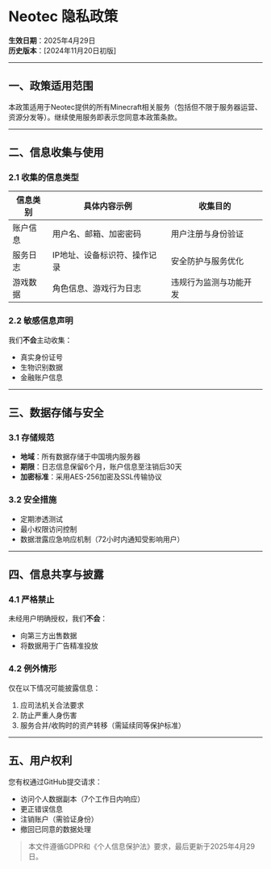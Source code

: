 # Neotec 隐私政策  
**生效日期**：2025年4月29日  
**历史版本**：[2024年11月20日初版]  

---

## 一、政策适用范围  
本政策适用于Neotec提供的所有Minecraft相关服务（包括但不限于服务器运营、资源分发等）。继续使用服务即表示您同意本政策条款。

---

## 二、信息收集与使用  
### 2.1 收集的信息类型  
| 信息类别       | 具体内容示例                  | 收集目的                  |  
|----------------|-----------------------------|-------------------------|  
| 账户信息       | 用户名、邮箱、加密密码        | 用户注册与身份验证       |  
| 服务日志       | IP地址、设备标识符、操作记录  | 安全防护与服务优化       |  
| 游戏数据       | 角色信息、游戏行为日志        | 违规行为监测与功能开发   |  

### 2.2 敏感信息声明  
我们**不会**主动收集：  
- 真实身份证号  
- 生物识别数据  
- 金融账户信息  

---

## 三、数据存储与安全  
### 3.1 存储规范  
- **地域**：所有数据存储于中国境内服务器  
- **期限**：日志信息保留6个月，账户信息至注销后30天  
- **加密标准**：采用AES-256加密及SSL传输协议  

### 3.2 安全措施  
- 定期渗透测试  
- 最小权限访问控制  
- 数据泄露应急响应机制（72小时内通知受影响用户）  

---

## 四、信息共享与披露  
### 4.1 严格禁止  
未经用户明确授权，我们**不会**：  
- 向第三方出售数据  
- 将数据用于广告精准投放  

### 4.2 例外情形  
仅在以下情况可能披露信息：  
1. 应司法机关合法要求  
2. 防止严重人身伤害  
3. 服务合并/收购时的资产转移（需延续同等保护标准）  

---

## 五、用户权利  
您有权通过GitHub提交请求：  
- 访问个人数据副本（7个工作日内响应）  
- 更正错误信息  
- 注销账户（需验证身份）  
- 撤回已同意的数据处理  

> 本文件遵循GDPR和《个人信息保护法》要求，最后更新于2025年4月29日。